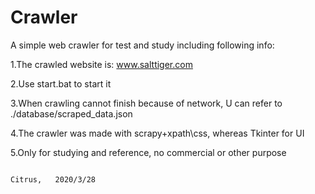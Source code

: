 # Crawler
A simple web crawler for test and study including following info:

1.The crawled website is: www.salttiger.com

2.Use start.bat to start it

3.When crawling cannot finish because of network, U can refer to ./database/scraped_data.json

4.The crawler was made with scrapy+xpath\css, whereas Tkinter for UI

5.Only for studying and reference, no commercial or other purpose

                                                                          Citrus,   2020/3/28
